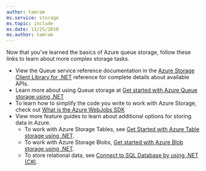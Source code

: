 ```yaml
---
author: tamram
ms.service: storage
ms.topic: include
ms.date: 11/25/2018
ms.author: tamram
---
```


Now that you've learned the basics of Azure queue storage, follow these links to learn about more complex storage tasks.

* View the Queue service reference documentation in the [Azure Storage Client Library for .NET](https://go.microsoft.com/fwlink/?LinkID=390731) reference for complete details about available APIs.
* Learn more about using Queue storage at [Get started with Azure Queue storage using .NET](../articles/storage/queues/storage-dotnet-how-to-use-queues.md)
* To learn how to simplify the code you write to work with Azure Storage, check out [What is the Azure WebJobs SDK](https://github.com/Azure/azure-webjobs-sdk/wiki)
* View more feature guides to learn about additional options for storing data in Azure.
  * To work with Azure Storage Tables, see [Get Started with Azure Table storage using .NET](../articles/cosmos-db/table-storage-how-to-use-dotnet.md).
  * To work with Azure Storage Blobs, [Get started with Azure Blob storage using .NET](../articles/storage/blobs/storage-dotnet-how-to-use-blobs.md).
  * To store relational data, see [Connect to SQL Database by using .NET (C#)](../articles/sql-database/sql-database-develop-dotnet-simple.md).

